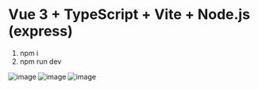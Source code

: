 # Vue 3 + TypeScript + Vite + Node.js (express)

1. npm i
2. npm run dev


![image](https://github.com/Calmway/brandquad/assets/35524091/ca9ce7b7-42da-4af1-ad72-d5024e16c4e7)
![image](https://github.com/Calmway/brandquad/assets/35524091/2e8019d8-928d-41ef-9362-41fe8865d31f)
![image](https://github.com/Calmway/brandquad/assets/35524091/09187ab3-ae11-42af-af97-1a8fe719f137)

